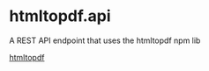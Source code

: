 # htmltopdf.api

A REST API endpoint that uses the htmltopdf npm lib

<a href="npmjs.com/package/htmltopdf">htmltopdf</a>
